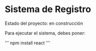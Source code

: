 <h1> Sistema de Registro</h1> 

Estado del proyecto: en construcción 

Para ejecutar el sistema, debes poner:

''' npm install react '''

